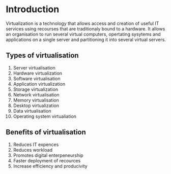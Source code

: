 # Introduction

Virtualization is a technology that allows access and creation of useful IT services using recourses that are traditionaly bound to a hardware.
It allows  an organisation to run several virtual computers, opertating sysytems and applications on a single server and partitioning it into several virtual servers.

## Types of virtualisation

1. Server virtualisation
2. Hardware virtualization
3. Software virtualisation
5. Application virtualization
6. Storage virtualization
7. Network virtualisation
8. Memory virtualisation
9. Desktop virtualization
10. Data virtualisation
11. Operating system virtualiation

## Benefits of virtualisation

 1. Reduces IT expences
 2. Reduces workload
 3. Promotes digital enterpeneurship
 4. Faster deployment of recources
 5. Increase efficiency and producivity


